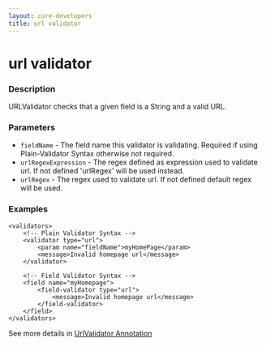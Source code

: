 ```yaml
---
layout: core-developers
title: url validator
---
```


# url validator

### Description

URLValidator checks that a given field is a String and a valid URL.

### Parameters

- `fieldName` - The field name this validator is validating. Required if using Plain-Validator Syntax otherwise not required.
- `urlRegexExpression` - The regex defined as expression used to validate url. If not defined 'urlRegex' will be used instead.
- `urlRegex` - The regex used to validate url. If not defined default regex will be used.

### Examples

```
<validators>
    <!-- Plain Validator Syntax -->
    <validator type="url">
        <param name="fieldName">myHomePage</param>
        <message>Invalid homepage url</message>
    </validator>

    <!-- Field Validator Syntax -->
    <field name="myHomepage">
        <field-validator type="url">
            <message>Invalid homepage url</message>
        </field-validator>
    </field>
</validators>
```

See more details in [UrlValidator Annotation](url-validator-annotation.html)
